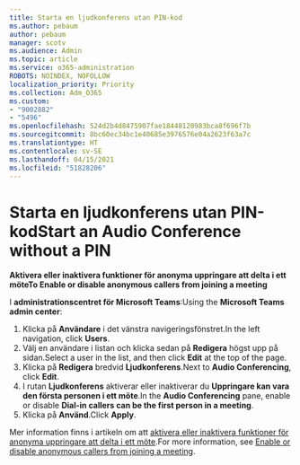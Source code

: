 ```yaml
---
title: Starta en ljudkonferens utan PIN-kod
ms.author: pebaum
author: pebaum
manager: scotv
ms.audience: Admin
ms.topic: article
ms.service: o365-administration
ROBOTS: NOINDEX, NOFOLLOW
localization_priority: Priority
ms.collection: Adm_O365
ms.custom:
- "9002882"
- "5496"
ms.openlocfilehash: 524d2b4d8475907fae18448120983bca8f696f7b
ms.sourcegitcommit: 8bc60ec34bc1e40685e3976576e04a2623f63a7c
ms.translationtype: HT
ms.contentlocale: sv-SE
ms.lasthandoff: 04/15/2021
ms.locfileid: "51828206"
---
```

# <a name="start-an-audio-conference-without-a-pin"></a><span data-ttu-id="3a48b-102">Starta en ljudkonferens utan PIN-kod</span><span class="sxs-lookup"><span data-stu-id="3a48b-102">Start an Audio Conference without a PIN</span></span>

<span data-ttu-id="3a48b-103">**Aktivera eller inaktivera funktioner för anonyma uppringare att delta i ett möte**</span><span class="sxs-lookup"><span data-stu-id="3a48b-103">**To Enable or disable anonymous callers from joining a meeting**</span></span>

<span data-ttu-id="3a48b-104">I **administrationscentret för Microsoft Teams**:</span><span class="sxs-lookup"><span data-stu-id="3a48b-104">Using the **Microsoft Teams admin center**:</span></span>

1. <span data-ttu-id="3a48b-105">Klicka på **Användare** i det vänstra navigeringsfönstret.</span><span class="sxs-lookup"><span data-stu-id="3a48b-105">In the left navigation, click **Users**.</span></span>
2. <span data-ttu-id="3a48b-106">Välj en användare i listan och klicka sedan på **Redigera** högst upp på sidan.</span><span class="sxs-lookup"><span data-stu-id="3a48b-106">Select a user in the list, and then click **Edit** at the top of the page.</span></span>
3. <span data-ttu-id="3a48b-107">Klicka på **Redigera** bredvid **Ljudkonferens**.</span><span class="sxs-lookup"><span data-stu-id="3a48b-107">Next to **Audio Conferencing**, click **Edit**.</span></span>
4. <span data-ttu-id="3a48b-108">I rutan **Ljudkonferens** aktiverar eller inaktiverar du **Uppringare kan vara den första personen i ett möte**.</span><span class="sxs-lookup"><span data-stu-id="3a48b-108">In the **Audio Conferencing** pane, enable or disable **Dial-in callers can be the first person in a meeting**.</span></span>
5. <span data-ttu-id="3a48b-109">Klicka på **Använd**.</span><span class="sxs-lookup"><span data-stu-id="3a48b-109">Click **Apply**.</span></span>

<span data-ttu-id="3a48b-110">Mer information finns i artikeln om att [aktivera eller inaktivera funktioner för anonyma uppringare att delta i ett möte](https://docs.microsoft.com/microsoftteams/start-an-audio-conference-over-the-phone-without-a-pin-in-teams).</span><span class="sxs-lookup"><span data-stu-id="3a48b-110">For more information, see [Enable or disable anonymous callers from joining a meeting](https://docs.microsoft.com/microsoftteams/start-an-audio-conference-over-the-phone-without-a-pin-in-teams).</span></span>

